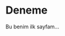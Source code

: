 # Deneme



   <html>
   <head>
      <title>Benim Sayfam</title>
   </head>
   <body>
      Bu benim ilk sayfam...
   </body>
   </html>
